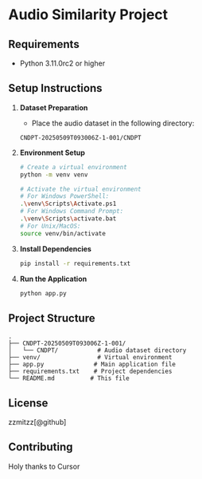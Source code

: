 # Audio Similarity Project

## Requirements
- Python 3.11.0rc2 or higher

## Setup Instructions

1. **Dataset Preparation**
   - Place the audio dataset in the following directory:
   ```
   CNDPT-20250509T093006Z-1-001/CNDPT
   ```

2. **Environment Setup**
   ```bash
   # Create a virtual environment
   python -m venv venv

   # Activate the virtual environment
   # For Windows PowerShell:
   .\venv\Scripts\Activate.ps1
   # For Windows Command Prompt:
   .\venv\Scripts\activate.bat
   # For Unix/MacOS:
   source venv/bin/activate
   ```

3. **Install Dependencies**
   ```bash
   pip install -r requirements.txt
   ```

4. **Run the Application**
   ```bash
   python app.py
   ```

## Project Structure
```
.
├── CNDPT-20250509T093006Z-1-001/
│   └── CNDPT/           # Audio dataset directory
├── venv/                # Virtual environment
├── app.py              # Main application file
├── requirements.txt    # Project dependencies
└── README.md          # This file
```

## License
zzmitzz[@github]
## Contributing
Holy thanks to Cursor